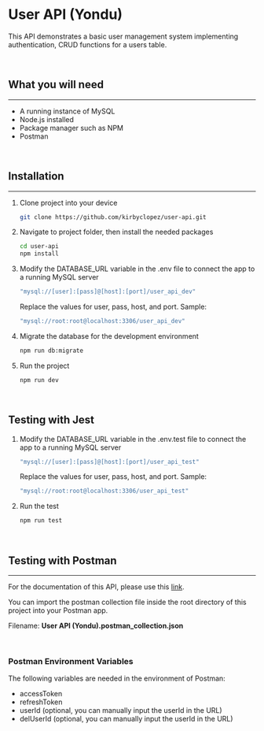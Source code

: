 # User API (Yondu)

This API demonstrates a basic user management system implementing authentication, CRUD functions for a users table.

<br>

## What you will need

---

- A running instance of MySQL
- Node.js installed
- Package manager such as NPM
- Postman

<br>

## Installation

---

1. Clone project into your device
   ```bash
   git clone https://github.com/kirbyclopez/user-api.git
   ```
2. Navigate to project folder, then install the needed packages
   ```bash
   cd user-api
   npm install
   ```
3. Modify the DATABASE_URL variable in the .env file to connect the app to a running MySQL server
   ```bash
   "mysql://[user]:[pass]@[host]:[port]/user_api_dev"
   ```
   Replace the values for user, pass, host, and port. Sample:
   ```bash
   "mysql://root:root@localhost:3306/user_api_dev"
   ```
4. Migrate the database for the development environment
   ```bash
   npm run db:migrate
   ```
5. Run the project
   ```bash
   npm run dev
   ```

<br>

## Testing with Jest

1. Modify the DATABASE_URL variable in the .env.test file to connect the app to a running MySQL server
   ```bash
   "mysql://[user]:[pass]@[host]:[port]/user_api_test"
   ```
   Replace the values for user, pass, host, and port. Sample:
   ```bash
   "mysql://root:root@localhost:3306/user_api_test"
   ```
2. Run the test
   ```bash
   npm run test
   ```

<br>

## Testing with Postman

---

For the documentation of this API, please use this [link](https://documenter.getpostman.com/view/8930057/2s8ZDczL2x).

You can import the postman collection file inside the root directory of this project into your Postman app.

Filename: **User API (Yondu).postman_collection.json**

<br>

### Postman Environment Variables

The following variables are needed in the environment of Postman:

- accessToken
- refreshToken
- userId (optional, you can manually input the userId in the URL)
- delUserId (optional, you can manually input the userId in the URL)
